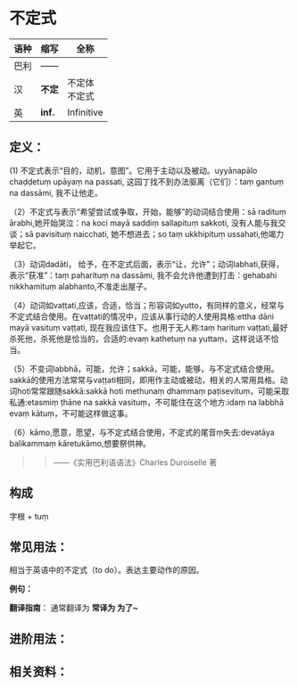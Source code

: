 # 不定式
|语种|缩写|全称|
|-|-|-|
|巴利|——||
|汉|**不定**|不定体<br>不定式|
|英|**inf.**|Infinitive|

## 定义：
(1) 不定式表示“目的，动机，意图”。它用于主动以及被动。uyyānapālo chaḍḍetuṃ upāyaṃ na passati, 这园丁找不到办法驱离（它们）：taṃ gantuṃ na dassāmi, 我不让他走。

（2）不定式与表示“希望尝试或争取，开始，能够”的动词结合使用：sā radituṃ ārabhi,她开始哭泣：na koci mayā saddiṃ sallapituṃ sakkoti, 没有人能与我交谈；sā pavisituṃ naicchati, 她不想进去；so taṃ ukkhipituṃ ussahati,他竭力举起它。

（3）动词dadāti， 给予，在不定式后面，表示“让，允许”；动词labhati,获得，表示“获准”：taṃ paharituṃ na dassāmi, 我不会允许他遭到打击：gehabahi nikkhamituṃ alabhanto,不准走出屋子。

（4）动词如vaṭṭati,应该，合适，恰当；形容词如yutto，有同样的意义，经常与不定式结合使用。在vaṭṭati的情况中，应该从事行动的人使用具格:ettha dāni mayā vasituṃ vaṭṭati, 现在我应该住下。也用于无人称:taṃ harituṃ vaṭṭati,最好杀死他，杀死他是恰当的，合适的:evaṃ kathetuṃ na yuttaṃ，这样说话不恰当。

（5）不变词labbhā，可能，允许；sakkā，可能，能够，与不定式结合使用。sakkā的使用方法常常与vaṭṭati相同，即用作主动或被动，相关的人常用具格。动词hoti常常跟随sakkā:sakkā hoti methunaṃ dhammaṃ paṭisevituṃ，可能采取私通:etasmiṃ ṭhāne na sakkā vasituṃ，不可能住在这个地方:idaṃ na labbhā evaṃ kātuṃ，不可能这样做这事。

（6）kāmo,愿意，愿望，与不定式结合使用，不定式的尾音ṃ失去:devatāya balikammaṃ kāretukāmo,想要祭供神。


>>——《实用巴利语语法》Charles Duroiselle 著

## 构成

字根 + tuṃ


## 常见用法：

相当于英语中的不定式（to do）。表达主要动作的原因。

**例句：**

**翻译指南**： 通常翻译为 **常译为 为了~**


## 进阶用法：


## 相关资料：

